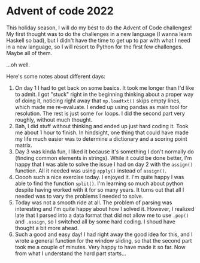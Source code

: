 # Advent of code 2022
This holiday season, I will do my best to do the Advent of Code challenges! My first thought was to do the challenges in a new language (I wanna learn Haskell so bad), but I didn't have the time to get up to par with what I need in a new language, so I will resort to Python for the first few challenges. Maybe all of them.

...oh well.

Here's some notes about different days:
1) On day 1 I had to get back on some basics. It took me longer than I'd like to admit. I got "stuck" right in the beginning thinking about a proper way of doing it, noticing right away that `np.loadtxt()` skips empty lines, which made me re-evaluate. I ended up using pandas as main tool for resolution. The rest is just some `for` loops. I did the second part very roughly, without much thought.
2) Bah, I did stuff without thinking and ended up just hard coding it. Took me about 1 hour to finish. In hindsight, one thing that could have made my life much easier was to determine a dictionary and a scoring point matrix. 
3) Day 3 was kinda fun, I liked it because it's something I don't normally do (finding common elements in strings). While it could be done better, I'm happy that I was able to solve the issue I had on day 2 with the `assign()` function. All it needed was using `apply()` instead of `assign()`.
4) Ooooh such a nice exercise today. I enjoyed it. I'm quite happy I was able to find the function `split()`. I'm learning so much about python despite having worked with it for so many years. It turns out that all I needed was to vary the problems I needed to solve. 
5) Today was not a smooth ride at all. The problem of parsing was interesting and I'm quite happy about how I solved it. However, I realized late that I parsed into a data format that did not allow me to use `.pop()` and `.assign`, so I switched all by some hard coding. I shoud have thought a bit more ahead.
6) Such a good and easy day! I had right away the good idea for this, and I wrote a general function for the window sliding, so that the second part took me a couple of minutes. Very happy to have made it so far. Now from what I understand the hard part starts...